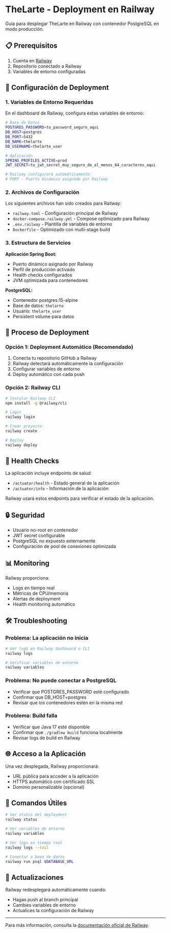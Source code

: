 # TheLarte - Deployment en Railway

Guía para desplegar TheLarte en Railway con contenedor PostgreSQL en modo producción.

## 📋 Prerequisitos

1. Cuenta en [Railway](https://railway.app)
2. Repositorio conectado a Railway
3. Variables de entorno configuradas

## 🚀 Configuración de Deployment

### 1. Variables de Entorno Requeridas

En el dashboard de Railway, configura estas variables de entorno:

```bash
# Base de Datos
POSTGRES_PASSWORD=tu_password_seguro_aqui
DB_HOST=postgres
DB_PORT=5432
DB_NAME=thelarte
DB_USERNAME=thelarte_user

# Aplicación
SPRING_PROFILES_ACTIVE=prod
JWT_SECRET=tu_jwt_secret_muy_seguro_de_al_menos_64_caracteres_aqui

# Railway configurará automáticamente:
# PORT - Puerto dinámico asignado por Railway
```

### 2. Archivos de Configuración

Los siguientes archivos han sido creados para Railway:

- `railway.toml` - Configuración principal de Railway
- `docker-compose.railway.yml` - Compose optimizado para Railway
- `.env.railway` - Plantilla de variables de entorno
- `Dockerfile` - Optimizado con multi-stage build

### 3. Estructura de Servicios

**Aplicación Spring Boot:**
- Puerto dinámico asignado por Railway
- Perfil de producción activado
- Health checks configurados
- JVM optimizada para contenedores

**PostgreSQL:**
- Contenedor postgres:15-alpine
- Base de datos: `thelarte`
- Usuario: `thelarte_user`
- Persistent volume para datos

## 🔧 Proceso de Deployment

### Opción 1: Deployment Automático (Recomendado)
1. Conecta tu repositorio GitHub a Railway
2. Railway detectará automáticamente la configuración
3. Configurar variables de entorno
4. Deploy automático con cada push

### Opción 2: Railway CLI
```bash
# Instalar Railway CLI
npm install -g @railway/cli

# Login
railway login

# Crear proyecto
railway create

# Deploy
railway deploy
```

## 🏥 Health Checks

La aplicación incluye endpoints de salud:
- `/actuator/health` - Estado general de la aplicación
- `/actuator/info` - Información de la aplicación

Railway usará estos endpoints para verificar el estado de la aplicación.

## 🔒 Seguridad

- Usuario no-root en contenedor
- JWT secret configurable
- PostgreSQL no expuesto externamente
- Configuración de pool de conexiones optimizada

## 📊 Monitoring

Railway proporciona:
- Logs en tiempo real
- Métricas de CPU/memoria
- Alertas de deployment
- Health monitoring automático

## 🛠️ Troubleshooting

### Problema: La aplicación no inicia
```bash
# Ver logs en Railway dashboard o CLI
railway logs

# Verificar variables de entorno
railway variables
```

### Problema: No puede conectar a PostgreSQL
- Verificar que POSTGRES_PASSWORD esté configurado
- Confirmar que DB_HOST=postgres
- Revisar que los contenedores estén en la misma red

### Problema: Build falla
- Verificar que Java 17 esté disponible
- Confirmar que `./gradlew build` funciona localmente
- Revisar logs de build en Railway

## 🌐 Acceso a la Aplicación

Una vez desplegada, Railway proporcionará:
- URL pública para acceder a la aplicación
- HTTPS automático con certificado SSL
- Dominio personalizable (opcional)

## 📝 Comandos Útiles

```bash
# Ver status del deployment
railway status

# Ver variables de entorno
railway variables

# Ver logs en tiempo real
railway logs --tail

# Conectar a base de datos
railway run psql $DATABASE_URL
```

## 🔄 Actualizaciones

Railway redesplegará automáticamente cuando:
- Hagas push al branch principal
- Cambies variables de entorno
- Actualices la configuración de Railway

---

Para más información, consulta la [documentación oficial de Railway](https://docs.railway.app/).
